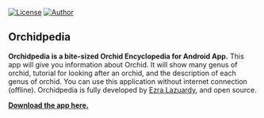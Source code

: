 [![License](https://img.shields.io/github/license/ezralazuardy/ChocoView.svg)](https://github.com/ezralazuardy/Orchidpedia/blob/master/LICENSE.md) [![Author](https://img.shields.io/badge/author-ezra%20lazuardy-blue.svg)](https://github.com/ezralazuardy) 

## Orchidpedia

**Orchidpedia is a bite-sized Orchid Encyclopedia for Android App.**
This app will give you information about Orchid. It will show many genus of orchid, tutorial for looking after an orchid, and the description of each genus of orchid. You can use this application without internet connection (offline). Orchidpedia is fully developed by [Ezra Lazuardy](https://github.com/ezralazuardy), and open source.

[**Download the app here.**](https://github.com/ezralazuardy/Orchidpedia/raw/master/Orchidpedia.apk)
